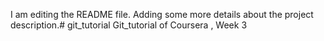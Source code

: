 I am editing the README file. Adding some more details about the project description.# git_tutorial
Git_tutorial of Coursera , Week 3
